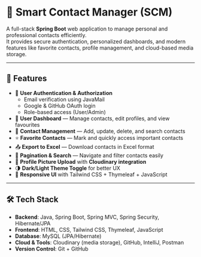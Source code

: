 # 📒 Smart Contact Manager (SCM)

A full-stack **Spring Boot** web application to manage personal and professional contacts efficiently.  
It provides secure authentication, personalized dashboards, and modern features like favorite contacts, profile management, and cloud-based media storage.

---

## 🚀 Features
- 🔐 **User Authentication & Authorization**
    - Email verification using JavaMail
    - Google & GitHub OAuth login
    - Role-based access (User/Admin)
- 👤 **User Dashboard** — Manage contacts, edit profiles, and view favourites
- 📒 **Contact Management** — Add, update, delete, and search contacts
- ⭐ **Favorite Contacts** — Mark and quickly access important contacts
- 📤 **Export to Excel** — Download contacts in Excel format
- 📄 **Pagination & Search** — Navigate and filter contacts easily
- 📸 **Profile Picture Upload** with **Cloudinary integration**
- 🌗 **Dark/Light Theme Toggle** for better UX
- 🌙 **Responsive UI** with Tailwind CSS + Thymeleaf + JavaScript


---

## 🛠️ Tech Stack
- **Backend**: Java, Spring Boot, Spring MVC, Spring Security, Hibernate/JPA
- **Frontend**: HTML, CSS, Tailwind CSS, Thymeleaf, JavaScript
- **Database**: MySQL (JPA/Hibernate)
- **Cloud & Tools**: Cloudinary (media storage), GitHub, IntelliJ, Postman
- **Version Control**: Git + GitHub